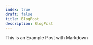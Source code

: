 ```yaml
---
index: true
draft: false
title: BlogPost
description: BlogPost
---
```

This is an Example Post with Markdown
